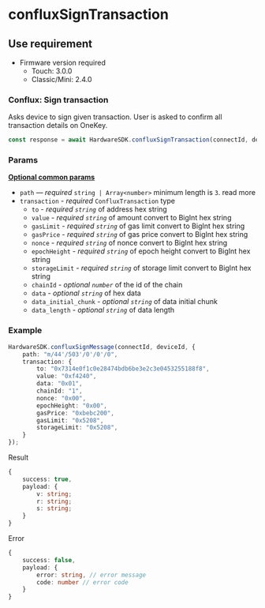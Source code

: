# confluxSignTransaction

## Use requirement

* Firmware version required
  * Touch: 3.0.0
  * Classic/Mini: 2.4.0

### Conflux: Sign transaction <a href="#cardano-sign-transaction" id="cardano-sign-transaction"></a>

Asks device to sign given transaction. User is asked to confirm all transaction details on OneKey.

```typescript
const response = await HardwareSDK.confluxSignTransaction(connectId, deviceId, params)
```

### Params

[**Optional common params**](../common-params.md)

* `path` — _required_ `string | Array<number>` minimum length is `3`. read more
* `transaction` - _required_ `ConfluxTransaction` type
  * `to` - _required  `string`_ of address hex string
  * `value` - _required  `string`_ of amount convert to BigInt hex string
  * `gasLimit` - _required  `string`_ of gas limit convert to BigInt hex string
  * `gasPrice` - _required  `string`_ of gas price convert to BigInt hex string
  * `nonce` - _required  `string`_ of nonce convert to BigInt hex string
  * `epochHeight` - _required  `string`_ of epoch height convert to BigInt hex string
  * `storageLimit` - _required  `string`_ of storage limit convert to BigInt hex string
  * `chainId` - _optional  `number`_ of the id of the chain
  * `data` - _optional  `string`_ of hex data
  * `data_initial_chunk` - _optional  `string`_ of data initial chunk
  * `data_length` - _optional  `string`_ of data length

### Example

```typescript
HardwareSDK.confluxSignMessage(connectId, deviceId, {
    path: "m/44'/503'/0'/0'/0",
    transaction: {
        to: "0x7314e0f1c0e28474bdb6be3e2c3e0453255188f8",
        value: "0xf4240",
        data: "0x01",
        chainId: "1",
        nonce: "0x00",
        epochHeight: "0x00",
        gasPrice: "0xbebc200",
        gasLimit: "0x5208",
        storageLimit: "0x5208",
    }
});
```

Result

```typescript
{
    success: true,
    payload: {
        v: string;
        r: string;
        s: string;
    }
}
```

Error

```typescript
{
    success: false,
    payload: {
        error: string, // error message
        code: number // error code
    }
}
```
